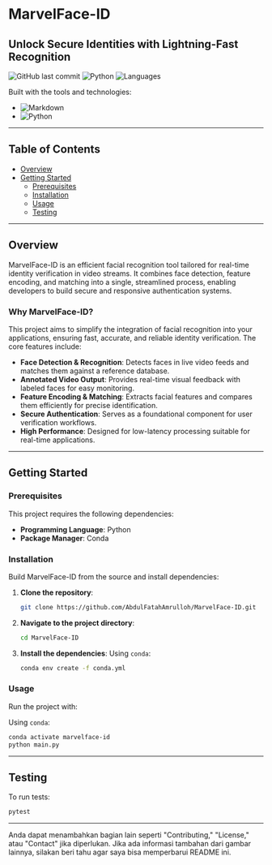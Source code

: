 
# MarvelFace-ID

## Unlock Secure Identities with Lightning-Fast Recognition

![GitHub last commit](https://img.shields.io/github/last-commit/AbdulFatahAmrulloh/MarvelFace-ID?style=for-the-badge)
![Python](https://img.shields.io/badge/python-100.0%25-blue?style=for-the-badge)
![Languages](https://img.shields.io/github/languages/count/AbdulFatahAmrulloh/MarvelFace-ID?style=for-the-badge)

Built with the tools and technologies:
- ![Markdown](https://img.shields.io/badge/-Markdown-black?style=for-the-badge&logo=markdown)
- ![Python](https://img.shields.io/badge/-Python-blue?style=for-the-badge&logo=python)

---

## Table of Contents

- [Overview](#overview)
- [Getting Started](#getting-started)
  - [Prerequisites](#prerequisites)
  - [Installation](#installation)
  - [Usage](#usage)
  - [Testing](#testing)

---

## Overview

MarvelFace-ID is an efficient facial recognition tool tailored for real-time identity verification in video streams. It combines face detection, feature encoding, and matching into a single, streamlined process, enabling developers to build secure and responsive authentication systems.

### Why MarvelFace-ID?

This project aims to simplify the integration of facial recognition into your applications, ensuring fast, accurate, and reliable identity verification. The core features include:

- **Face Detection & Recognition**: Detects faces in live video feeds and matches them against a reference database.
- **Annotated Video Output**: Provides real-time visual feedback with labeled faces for easy monitoring.
- **Feature Encoding & Matching**: Extracts facial features and compares them efficiently for precise identification.
- **Secure Authentication**: Serves as a foundational component for user verification workflows.
- **High Performance**: Designed for low-latency processing suitable for real-time applications.

---

## Getting Started

### Prerequisites

This project requires the following dependencies:

- **Programming Language**: Python
- **Package Manager**: Conda

### Installation

Build MarvelFace-ID from the source and install dependencies:

1. **Clone the repository**:
   ```bash
   git clone https://github.com/AbdulFatahAmrulloh/MarvelFace-ID.git
   ```

2. **Navigate to the project directory**:
   ```bash
   cd MarvelFace-ID
   ```

3. **Install the dependencies**:
   Using `conda`:
   ```bash
   conda env create -f conda.yml
   ```

### Usage

Run the project with:

Using `conda`:
```bash
conda activate marvelface-id
python main.py
```

---

## Testing

To run tests:

```bash
pytest
```

---

Anda dapat menambahkan bagian lain seperti "Contributing," "License," atau "Contact" jika diperlukan. Jika ada informasi tambahan dari gambar lainnya, silakan beri tahu agar saya bisa memperbarui README ini.
